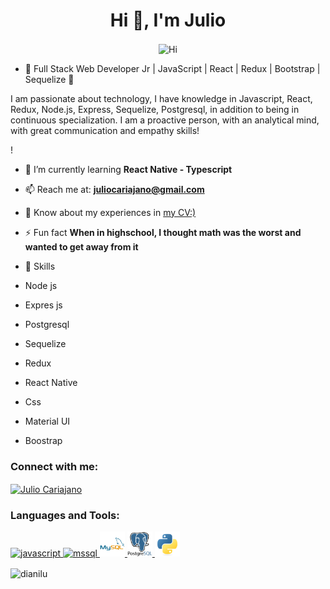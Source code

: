 <h1 align="center">Hi 👋, I'm Julio</h1>

<center><div><img align="center" alt="Hi" src="https://es.bloggif.com/tmp/3414d8bfd015b729fe9430979379a342/text.gif?1667861958"></div></center>
  
- 🔭 Full Stack Web Developer Jr  | JavaScript | React | Redux | Bootstrap | Sequelize 🚀

I am passionate about technology, I have knowledge in Javascript, React, Redux, Node.js, Express, Sequelize, Postgresql, in addition to being in continuous specialization.
I am a proactive person, with an analytical mind, with great communication and empathy skills!

!

- 🌱 I’m currently learning **React Native - Typescript**

- 📫 Reach me at: **juliocariajano@gmail.com**

- 📄 Know about my experiences in [my CV:)](https://drive.google.com/file/d/1s5ILJk90Q_D6mXBypDEJ7kj3NxkIrXHw/view?usp=sharing)

- ⚡ Fun fact **When in highschool, I thought math was the worst and wanted to get away from it**
- 📄 Skills
- Node js
- Expres js
- Postgresql
- Sequelize
- Redux
- React Native
- Css
- Material UI
- Boostrap

<h3 align="left">Connect with me:</h3>
<p align="left">
<a href="https://linkedin.com/in/juliocariajano" target="blank"><img align="center" src="https://raw.githubusercontent.com/rahuldkjain/github-profile-readme-generator/master/src/images/icons/Social/linked-in-alt.svg" alt="Julio Cariajano" height="30" width="40" /></a>


<h3 align="left">Languages and Tools:</h3>
<p align="left"> <a href="https://developer.mozilla.org/es/docs/Web/JavaScript" target="_blank" rel="noreferrer"> <img src="https://icons8.com/icon/108784/javascript" alt="javascript" width="40" height="40"/> </a> <a href="https://www.microsoft.com/en-us/sql-server" target="_blank" rel="noreferrer"> <img src="https://www.svgrepo.com/show/303229/microsoft-sql-server-logo.svg" alt="mssql" width="40" height="40"/> </a> <a href="https://www.mysql.com/" target="_blank" rel="noreferrer"> <img src="https://raw.githubusercontent.com/devicons/devicon/master/icons/mysql/mysql-original-wordmark.svg" alt="mysql" width="40" height="40"/> </a> <a href="https://www.postgresql.org" target="_blank" rel="noreferrer"> <img src="https://raw.githubusercontent.com/devicons/devicon/master/icons/postgresql/postgresql-original-wordmark.svg" alt="postgresql" width="40" height="40"/> </a> <a href="https://www.python.org" target="_blank" rel="noreferrer"> <img src="https://raw.githubusercontent.com/devicons/devicon/master/icons/python/python-original.svg" alt="python" width="40" height="40"/> </a> </p>

<p><img align="center" src="https://github-readme-stats.vercel.app/api/top-langs?username=dianilu&show_icons=true&locale=en&layout=compact" alt="dianilu" /></p>


